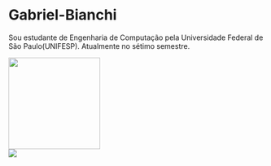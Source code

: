 # Gabriel-Bianchi

Sou estudante de Engenharia de Computação pela Universidade Federal de São Paulo(UNIFESP). Atualmente no sétimo semestre.

 <div>
  <a href="https://github.com/GabrielB12">
  <img height="180em" src="https://github-readme-stats.vercel.app/api?username=GabrielB12&show_icons=true&theme=dark&include_all_commits=true&count_private=true"/>
</div>

<div>
   <a href="https://www.linkedin.com/in/gabriel-bianchi-e-silva-40b963192/" target="_blank"><img src="https://img.shields.io/badge/-LinkedIn-%230077B5?style=for-the-badge&logo=linkedin&logoColor=white" target="_blank"></a>
</div>
